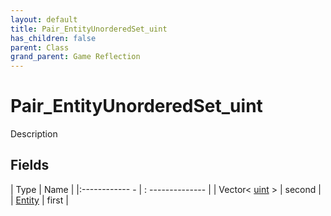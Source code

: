 ```yaml
---
layout: default
title: Pair_EntityUnorderedSet_uint
has_children: false
parent: Class
grand_parent: Game Reflection
---
```

# Pair_EntityUnorderedSet_uint
Description 

## Fields
| Type | Name |
|:------------ - | : -------------- |
| Vector< [uint](game-reflection/components/uint.md) > | second |
| [Entity](game-reflection/classes/entity.md) | first |

